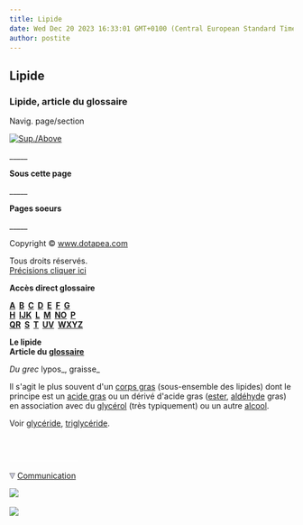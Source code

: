 ```yaml
---
title: Lipide
date: Wed Dec 20 2023 16:33:01 GMT+0100 (Central European Standard Time)
author: postite
---
```


## Lipide
### Lipide, article du glossaire
 Navig. page/section

[![Sup./Above](_derived/up_cmp_themenoir010_up.gif)](l.html)

\_\_\_\_\_

**Sous cette page**

\_\_\_\_\_

**Pages soeurs**

\_\_\_\_\_

Copyright © www.dotapea.com

Tous droits réservés.  
[Précisions cliquer ici](droitscopie.html)

**Accès direct glossaire**

**[A](a.html)  [B](b.html)  [C](c.html)  [D](d.html)  [E](e.html)  [F](f.html)  [G](g.html)  
[H](h.html)  [IJK](ijk.html)  [L](l.html)  [M](m.html)  [NO](no.html)  [P](p.html)  
[QR](qr.html)  [S](s.html)  [T](t.html)  [UV](uv.html)  [WXYZ](wxyz.html)**

**Le lipide  
Article du [glossaire](glossaire.html)**

_Du grec_ lypos_, graisse_

Il s'agit le plus souvent d'un [corps gras](gras.html#corpsgras) (sous-ensemble des lipides) dont le principe est un [acide gras](acidesgras.html) ou un dérivé d'acide gras ([ester](ester.html), [aldéhyde](aldehyde.html) gras) en association avec du [glycérol](glycerine.html) (très typiquement) ou un autre [alcool](alcool.html).

Voir [glycéride](glyceride.html), [triglycéride](t.html#triglycerides).



 

 ![](images/transparent122x1.gif)

![](images/flechebas.gif) [Communication](http://www.artrealite.com/annonceurs.htm) 

[![](https://cbonvin.fr/sites/regie.artrealite.com/visuels/campagne1.png)](index-2.html#20131014)

![](https://cbonvin.fr/sites/regie.artrealite.com/visuels/campagne2.png)